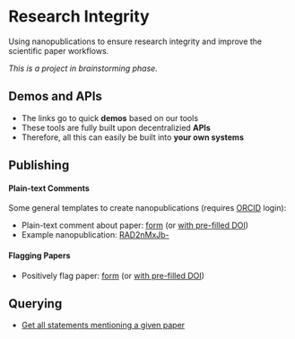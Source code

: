 # Research Integrity

Using nanopublications to ensure research integrity and improve the scientific paper workflows.

_This is a project in brainstorming phase._

## Demos and APIs

- The links go to quick **demos** based on our tools
- These tools are fully built upon decentralizied **APIs**
- Therefore, all this can easily be built into **your own systems**

## Publishing

#### Plain-text Comments

Some general templates to create nanopublications (requires [ORCID](https://orcid.org) login):

- Plain-text comment about paper: [form](https://nanodash.knowledgepixels.com/publish?template=http://purl.org/np/RA3gQDMnYbKCTiQeiUYJYBaH6HUhz8f3HIg71itlsZDgA) (or [with pre-filled DOI](https://nanodash.knowledgepixels.com/publish?template=http://purl.org/np/RA3gQDMnYbKCTiQeiUYJYBaH6HUhz8f3HIg71itlsZDgA&param_thing=https://doi.org/10.1038/sdata.2016.18))
- Example nanopublication: [RAD2nMxJb-](https://w3id.org/np/RAD2nMxJb-BVqTdHY3CRxLEkcYXA2K6GhZg7dqpZHWRhA)

#### Flagging Papers

- Positively flag paper: [form](https://nanodash.knowledgepixels.com/publish?template=https://w3id.org/np/RAaCJU7pkR0lN9QIlhbc0rV8UOkuoEm2aIA6_hxTG_6Ec) (or [with pre-filled DOI](https://nanodash.knowledgepixels.com/publish?189&template=https://w3id.org/np/RAaCJU7pkR0lN9QIlhbc0rV8UOkuoEm2aIA6_hxTG_6Ec&param_paper=https://doi.org/10.1038/sdata.2016.18))

## Querying

- [Get all statements mentioning a given paper](https://tapas.knowledgepixels.com/tapas.html?api=knowledgepixels/nanopub-query-api&op=/get-subj-refs&autosubmit=on&param_subj=https://doi.org/10.1038/sdata.2016.18)
